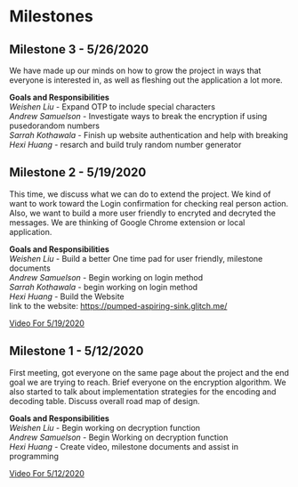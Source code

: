 # Milestones
## Milestone 3 - 5/26/2020

We have made up our minds on how to grow the project in ways that everyone is interested in, as well as fleshing out the application a lot more.

**Goals and Responsibilities**  
*Weishen Liu* - Expand OTP to include special characters<br/>
*Andrew Samuelson* - Investigate ways to break the encryption if using pusedorandom numbers <br/>
*Sarrah Kothawala* - Finish up website authentication and help with breaking <br/>
*Hexi Huang* - resarch and build truly random number generator <br/>

## Milestone 2 - 5/19/2020

This time, we discuss what we can do to extend the project. We kind of want to work toward the Login confirmation for checking real person action. Also, we want to build a more user friendly to encryted and decryted the messages. We are thinking of Google Chrome extension or local application.

**Goals and Responsibilities**  
*Weishen Liu* - Build a better One time pad for user friendly, milestone documents <br/>
*Andrew Samuelson* - Begin working on login method <br/>
*Sarrah Kothawala* - begin working on login method <br/>
*Hexi Huang* - Build the Website <br/>
link to the website: https://pumped-aspiring-sink.glitch.me/

[Video For 5/19/2020](https://www.youtube.com/watch?v=OUrIGazI4BM)

## Milestone 1 - 5/12/2020

First meeting, got everyone on the same page about the project and the end goal we are trying to reach. Brief everyone on the encryption algorithm. We also started to talk about implementation strategies for the encoding and decoding table. Discuss overall road map of design.

**Goals and Responsibilities**  
*Weishen Liu* - Begin working on decryption function  
*Andrew Samuelson* - Begin Working on decryption function  
*Hexi Huang* - Create video, milestone documents and assist in programming 


[Video For 5/12/2020](https://www.youtube.com/watch?v=nf5VZhvOlS0)



